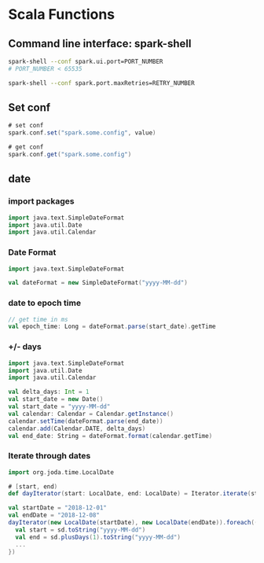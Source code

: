 # Scala Functions
## Command line interface: spark-shell
```bash
spark-shell --conf spark.ui.port=PORT_NUMBER
# PORT_NUMBER < 65535

spark-shell --conf spark.port.maxRetries=RETRY_NUMBER
```

## Set conf
```scala
# set conf
spark.conf.set("spark.some.config", value)

# get conf
spark.conf.get("spark.some.config")
```

## date
### import packages
```scala
import java.text.SimpleDateFormat
import java.util.Date
import java.util.Calendar
```

### Date Format
```scala
import java.text.SimpleDateFormat

val dateFormat = new SimpleDateFormat("yyyy-MM-dd")
```

### date to epoch time
```scala
// get time in ms
val epoch_time: Long = dateFormat.parse(start_date).getTime
```

### +/- days
```scala
import java.text.SimpleDateFormat
import java.util.Date
import java.util.Calendar

val delta_days: Int = 1
val start_date = new Date()
val start_date = "yyyy-MM-dd"
val calendar: Calendar = Calendar.getInstance()
calendar.setTime(dateFormat.parse(end_date))
calendar.add(Calendar.DATE, delta_days)
val end_date: String = dateFormat.format(calendar.getTime)
```

### Iterate through dates
```scala
import org.joda.time.LocalDate

# [start, end)
def dayIterator(start: LocalDate, end: LocalDate) = Iterator.iterate(start)(_ plusDays 1) takeWhile (_ isBefore end)

val startDate = "2018-12-01"
val endDate = "2018-12-08"
dayIterator(new LocalDate(startDate), new LocalDate(endDate)).foreach((sd: LocalDate) => {
  val start = sd.toString("yyyy-MM-dd")
  val end = sd.plusDays(1).toString("yyyy-MM-dd")
  ...
})
```
